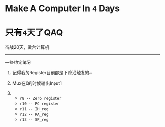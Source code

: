 Make A Computer In `4` Days
============

只有`4`天了QAQ
============

奋战20天，做台计算机

-------------------

一些约定笔记

1. 记得我的Register目前都是下降沿触发的~

2. Mux在0的时候输出Input1

3. 
	- `r8 -- Zero register`
	- `r10 -- PC register`
	- `r11 -- IH_reg`
	- `r12 -- RA_reg`
	- `r13 -- SP_reg`